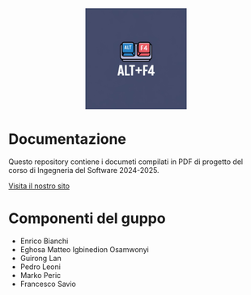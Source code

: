 <div align="center">
  <img alt="Logo ALt+F4" src="Assets/logo.jpeg" width="200">
</div>

# Documentazione
Questo repository contiene i documeti compilati in PDF di progetto del corso di Ingegneria del Software 2024-2025.

[Visita il nostro sito](alt-f4-eng.github.io/Documentazione/)

# Componenti del guppo
* Enrico Bianchi 
* Eghosa Matteo Igbinedion Osamwonyi 
* Guirong Lan 
* Pedro Leoni 
* Marko Peric 
* Francesco Savio


